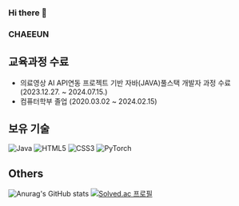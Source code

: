 ### Hi there 👋

<!--
**c-chae-eun-n/c-chae-eun-n** is a ✨ _special_ ✨ repository because its `README.md` (this file) appears on your GitHub profile.

Here are some ideas to get you started:

- 🔭 I’m currently working on ...
- 🌱 I’m currently learning ...
- 👯 I’m looking to collaborate on ...
- 🤔 I’m looking for help with ...
- 💬 Ask me about ...
- 📫 How to reach me: ...
- 😄 Pronouns: ...
- ⚡ Fun fact: ...
-->
### CHAEEUN


## 교육과정 수료
* 의료영상 AI API연동 프로젝트 기반 자바(JAVA)풀스택 개발자 과정 수료(2023.12.27. ~ 2024.07.15.)
* 컴퓨터학부 졸업 (2020.03.02 ~ 2024.02.15)

## 보유 기술
![Java](https://img.shields.io/badge/java-%23ED8B00.svg?style=for-the-badge&logo=openjdk&logoColor=white)
![HTML5](https://img.shields.io/badge/html5-%23E34F26.svg?style=for-the-badge&logo=html5&logoColor=white)
![CSS3](https://img.shields.io/badge/css3-%231572B6.svg?style=for-the-badge&logo=css3&logoColor=white)
![PyTorch](https://img.shields.io/badge/PyTorch-%23EE4C2C.svg?style=for-the-badge&logo=PyTorch&logoColor=white)

## Others
![Anurag's GitHub stats](https://github-readme-stats.vercel.app/api?username=c-chae-eun-n&show_icons=true&theme=dracula)
[![Solved.ac 프로필](http://mazassumnida.wtf/api/v2/generate_badge?boj=ce_hue125)](https://solved.ac/ce_hue125.giv)

